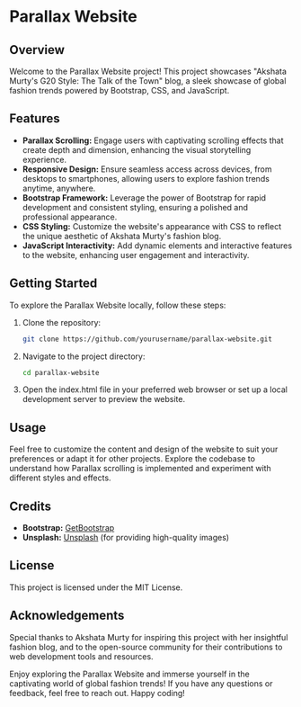 # Parallax Website

## Overview

Welcome to the Parallax Website project! This project showcases "Akshata Murty's G20 Style: The Talk of the Town" blog, a sleek showcase of global fashion trends powered by Bootstrap, CSS, and JavaScript. 

## Features

- **Parallax Scrolling:** Engage users with captivating scrolling effects that create depth and dimension, enhancing the visual storytelling experience.
- **Responsive Design:** Ensure seamless access across devices, from desktops to smartphones, allowing users to explore fashion trends anytime, anywhere.
- **Bootstrap Framework:** Leverage the power of Bootstrap for rapid development and consistent styling, ensuring a polished and professional appearance.
- **CSS Styling:** Customize the website's appearance with CSS to reflect the unique aesthetic of Akshata Murty's fashion blog.
- **JavaScript Interactivity:** Add dynamic elements and interactive features to the website, enhancing user engagement and interactivity.

## Getting Started

To explore the Parallax Website locally, follow these steps:

1. Clone the repository:
   ```bash
   git clone https://github.com/yourusername/parallax-website.git
2. Navigate to the project directory:
   ```bash
   cd parallax-website
3. Open the index.html file in your preferred web browser or set up a local development server to preview the website.

## Usage

Feel free to customize the content and design of the website to suit your preferences or adapt it for other projects. Explore the codebase to understand how Parallax scrolling is implemented and experiment with different styles and effects.

## Credits

- **Bootstrap:** [GetBootstrap](https://getbootstrap.com/)
- **Unsplash:** [Unsplash](https://unsplash.com/) (for providing high-quality images)

## License

This project is licensed under the MIT License.

## Acknowledgements

Special thanks to Akshata Murty for inspiring this project with her insightful fashion blog, and to the open-source community for their contributions to web development tools and resources.



Enjoy exploring the Parallax Website and immerse yourself in the captivating world of global fashion trends! If you have any questions or feedback, feel free to reach out. Happy coding!
   
